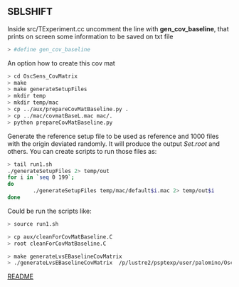 ## SBLSHIFT

Inside src/TExperiment.cc
uncomment the line with **gen_cov_baseline**, that prints on screen some information to be saved on txt file

```bash
> #define gen_cov_baseline 
```

An option how to create this cov mat
```bash
> cd OscSens_CovMatrix 
> make
> make generateSetupFiles
> mkdir temp
> mkdir temp/mac
> cp ../aux/prepareCovMatBaseline.py .
> cp ../mac/covmatBaseL.mac mac/.
> python prepareCovMatBaseline.py
```


Generate the reference setup file to be used as reference and 1000 files with the origin deviated randomly. It will produce the output *Set.root* and others.
You can create scripts to run those files as:

```bash
> tail run1.sh
./generateSetupFiles 2> temp/out
for i in `seq 0 199`;
do
        ./generateSetupFiles temp/mac/default$i.mac 2> temp/out$i
done
```
Could be run the scripts like:
```bash
> source run1.sh
```

```bash
> cp aux/cleanForCovMatBaseline.C
> root cleanForCovMatBaseline.C
```

```bash
> make generateLvsEBaselineCovMatrix
> ./generateLvsEBaselineCovMatrix  /p/lustre2/psptexp/user/palomino/OscSens_CovMatrix/rootfiles/  /p/lustre2/psptexp/user/palomino/OscSens_CovMatrix/rootfiles/out.root  SLvsEBaselineCovMatrix.root
```
[README](../Readme.md)

